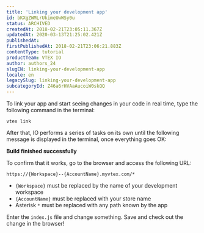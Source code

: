 ```yaml
---
title: 'Linking your development app'
id: bKXgZWMLrUkimeUwWSy0u
status: ARCHIVED
createdAt: 2018-02-21T23:05:11.367Z
updatedAt: 2020-03-13T21:25:02.421Z
publishedAt: 
firstPublishedAt: 2018-02-21T23:06:21.883Z
contentType: tutorial
productTeam: VTEX IO
author: authors_24
slugEN: linking-your-development-app
locale: en
legacySlug: linking-your-development-app
subcategoryId: Z46a6rHVAaAucoiW0skQQ
---
```


To link your app and start seeing changes in your code in real time, type the following command in the terminal:

`vtex link`

After that, IO performs a series of tasks on its own until the following message is displayed in the terminal, once everything goes OK:

__Build finished successfully__

To confirm that it works, go to the browser and access the following URL:

`https://{Workspace}--{AccountName}.myvtex.com/*`

- `{Workspace}` must be replaced by the name of your development workspace
- `{AccountName}` must be replaced with your store name
- Asterisk `*` must be replaced with any path known by the app

Enter the `index.js` file and change something. Save and check out the change in the browser!
